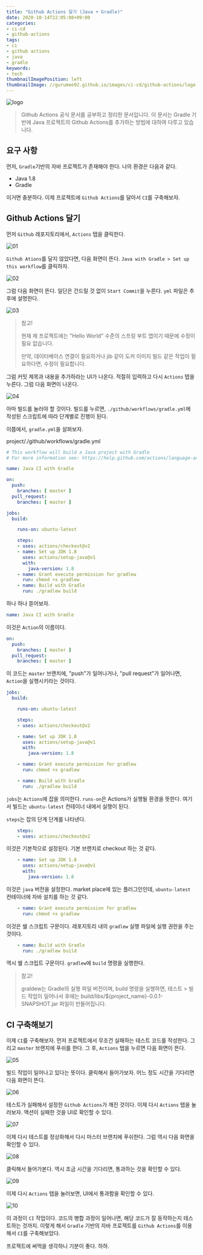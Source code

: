 ```yaml
---
title: "Github Actions 달기 (Java + Gradle)"
date: 2020-10-14T22:05:08+09:00
categories:
- ci-cd
- github-actions
tags:
- ci
- github actions
- java 
- gradle
keywords:
- tech
thumbnailImagePosition: left
thumbnailImage: //gurumee92.github.io/images/ci-cd/github-actions/logo.png
---
```


<!--more-->
![logo](/images/ci-cd/github-actions/logo.png)

> Github Actions 공식 문서를 공부하고 정리한 문서입니다. 이 문서는 Gradle 기반에 Java 프로젝트의 Github Actions를 추가하는 방법에 대하여 다루고 있습니다.


## 요구 사항

먼저, `Gradle`기반의 자바 프로젝트가 존재해야 한다. 나의 환경은 다음과 같다.

* Java 1.8
* Gradle

이거면 충분하다. 이제 프로젝트에 `Github Actions`를 달아서 `CI`를 구축해보자.


## Github Actions 달기

먼저 `Github` 레포지토리에서, `Actions` 탭을 클릭한다.

![01](/images/ci-cd/github-actions/02-add-java-gradle-actions/01.png)

`Github Ations`를 달지 않았다면, 다음 화면이 뜬다. `Java with Gradle > Set up this workflow`를 클릭하자.

![02](/images/ci-cd/github-actions/02-add-java-gradle-actions/02.png)

그럼 다음 화면이 뜬다. 일단은 건드릴 것 없이 `Start Commit`을 누른다. `yml` 파일은 추후에 설명한다.

![03](/images/ci-cd/github-actions/02-add-java-gradle-actions/03.png)

> 참고!
>
> 현재 제 프로젝트에는 "Hello World" 수준의 스프링 부트 앱이기 때문에 수정이 필요 없습니다. 
> 
> 만약, 데이터베이스 연결이 필요하거나 jib 같이 도커 이미지 빌드 같은 작업이 필요하다면, 수정이 필요합니다.

그럼 커밋 제목과 내용을 추가하라는 UI가 나온다. 적절히 입력하고 다시 `Actions` 탭을 누른다. 그럼 다음 화면이 나온다.

![04](/images/ci-cd/github-actions/02-add-java-gradle-actions/04.png)

아마 빌드를 눌러야 할 것이다. 빌드를 누르면, `./github/workflows/gradle.yml`에 작성된 스크립트에 따라 단계별로 진행이 된다.

이쯤에서, `gradle.yml`을 살펴보자.

project/./github/workflows/gradle.yml
```yml
# This workflow will build a Java project with Gradle
# For more information see: https://help.github.com/actions/language-and-framework-guides/building-and-testing-java-with-gradle

name: Java CI with Gradle

on:
  push:
    branches: [ master ]
  pull_request:
    branches: [ master ]

jobs:
  build:

    runs-on: ubuntu-latest

    steps:
    - uses: actions/checkout@v2
    - name: Set up JDK 1.8
      uses: actions/setup-java@v1
      with:
        java-version: 1.8
    - name: Grant execute permission for gradlew
      run: chmod +x gradlew
    - name: Build with Gradle
      run: ./gradlew build
```

하나 하나 뜯어보자.

```yml
name: Java CI with Gradle
```

이것은 `Action`의 이름이다.

```yml
on:
  push:
    branches: [ master ]
  pull_request:
    branches: [ master ]
```

이 코드는 `master` 브랜치에, "push"가 일어나거나, "pull request"가 일어나면, `Action`을 실행시키라는 것이다.

```yml
jobs:
  build:

    runs-on: ubuntu-latest

    steps:
    - uses: actions/checkout@v2

    - name: Set up JDK 1.8
      uses: actions/setup-java@v1
      with:
        java-version: 1.8

    - name: Grant execute permission for gradlew
      run: chmod +x gradlew

    - name: Build with Gradle
      run: ./gradlew build
```

`jobs`는 `Actions`에 잡을 의미한다. `runs-on`은 Actions가 실행될 환경을 뜻한다. 여기서 빌드는 `ubuntu-latest` 컨테이너 내에서 실행이 된다.

`steps`는 잡의 단계 단계를 나타낸다. 

```yml
    steps:
    - uses: actions/checkout@v2
```

이것은 기본적으로 설정된다. 기본 브랜치로 checkout 하는 것 같다.

```yml
    - name: Set up JDK 1.8
      uses: actions/setup-java@v1
      with:
        java-version: 1.8
```

이것은 `java` 버전을 설정한다. market place에 있는 플러그인인데, `ubuntu-latest` 컨테이너에 자바 설치를 하는 것 같다.

```yml
    - name: Grant execute permission for gradlew
      run: chmod +x gradlew
```

이것은 쉘 스크립트 구문이다. 레포지토리 내의 `gradlew` 실행 파일에 실행 권한을 주는 것이다.

```yml
    - name: Build with Gradle
      run: ./gradlew build
```

역시 쉘 스크립트 구문이다. `gradlew`에 `build` 명령을 실행한다. 

> 참고!
> 
> graldew는 Gradle의 실행 파일 버전이며, build 명령을 실행하면, 테스트 > 빌드 작업이 일어나서 후에는 build/libs/${project_name}-0.0.1-SNAPSHOT.jar 파일이 만들어집니다.


## CI 구축해보기 

이제 `CI`를 구축해보자. 먼저 프로젝트에서 무조건 실패하는 테스트 코드를 작성한다. 그리고 `master` 브랜치에 푸쉬를 한다. 그 후, `Actions` 탭을 누르면 다음 화면이 뜬다.

![05](/images/ci-cd/github-actions/02-add-java-gradle-actions/05.png)

빌드 작업이 일어나고 있다는 뜻이다. 클릭해서 들어가보자. 어느 정도 시간을 기다리면 다음 화면이 뜬다.

![06](/images/ci-cd/github-actions/02-add-java-gradle-actions/06.png)

테스트가 실패해서 설정한 `Github Actions`가 깨진 것이다. 이제 다시 `Actions` 탭을 눌러보자. 액션이 실패한 것을 UI로 확인할 수 있다.

![07](/images/ci-cd/github-actions/02-add-java-gradle-actions/07.png)

이제 다시 테스트를 정상화해서 다시 마스터 브랜치에 푸쉬한다. 그럼 역시 다음 화면을 확인할 수 있다.

![08](/images/ci-cd/github-actions/02-add-java-gradle-actions/08.png)

클릭해서 들어가본다. 역시 조금 시간을 기다리면, 통과하는 것을 확인할 수 있다.

![09](/images/ci-cd/github-actions/02-add-java-gradle-actions/09.png)

이제 다시 `Actions` 탭을 눌러보면, UI에서 통과함을 확인할 수 있다.

![10](/images/ci-cd/github-actions/02-add-java-gradle-actions/10.png)

이 과정이 `CI` 작업이다. 코드의 병합 과정이 일어나면, 해당 코드가 잘 동작하는지 테스트하는 것까지. 이렇게 해서 `Gradle` 기반의 자바 프로젝트를 `Github Actions`를 이용해서 `CI`를 구축해보았다. 

프로젝트에 써먹을 생각하니 기분이 좋다. 하하.